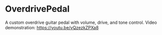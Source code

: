# OverdrivePedal
A custom overdrive guitar pedal with volume, drive, and tone control.
Video demonstration: https://youtu.be/vQzezkZPXa8
